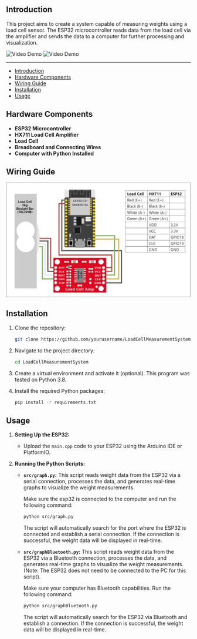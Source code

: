## Introduction

This project aims to create a system capable of measuring weights using a load cell sensor. The ESP32 microcontroller reads data from the load cell via the amplifier and sends the data to a computer for further processing and visualization.

![Video Demo](doc/angle_adjsutment_demo.gif)
![Video Demo](doc/loading_demo.gif)


---
- [Introduction](#introduction)
- [Hardware Components](#hardware-components)
- [Wiring Guide](#wiring-guide)
- [Installation](#installation)
- [Usage](#usage)


## Hardware Components

- **ESP32 Microcontroller**
- **HX711 Load Cell Amplifier**
- **Load Cell**
- **Breadboard and Connecting Wires**
- **Computer with Python Installed**

## Wiring Guide

![Wiring Diagram](doc/wiring_diagram.png)

## Installation

1. Clone the repository:

   ```sh
   git clone https://github.com/yourusername/LoadCellMeasurementSystem.git
   ```

2. Navigate to the project directory:

   ```sh
   cd LoadCellMeasurementSystem
   ```
3. Create a virtual environment and activate it (optional). This program was tested on Python 3.8.
4. Install the required Python packages:

   ```sh
   pip install -r requirements.txt
   ```

## Usage

1. **Setting Up the ESP32:**
   - Upload the `main.cpp` code to your ESP32 using the Arduino IDE or PlatformIO.

2. **Running the Python Scripts:**
   - **`src/graph.py`:** This script reads weight data from the ESP32 via a serial connection, processes the data, and generates real-time graphs to visualize the weight measurements.

        Make sure the esp32 is connected to the computer and run the following command:
     ```sh
     python src/graph.py
     ```
     The script will automatically search for the port where the ESP32 is connected and establish a serial connection. If the connection is successful, the weight data will be displayed in real-time.

   - **`src/graphBluetooth.py`:** This script reads weight data from the ESP32 via a Bluetooth connection, processes the data, and generates real-time graphs to visualize the weight measurements. (Note: The ESP32 does not need to be connected to the PC for this script). 
  
        Make sure your computer has Bluetooth capabilities. Run the following command:
     ```sh
     python src/graphBluetooth.py
     ```
        The script will automatically search for the ESP32 via Bluetooth and establish a connection. If the connection is successful, the weight data will be displayed in real-time.

